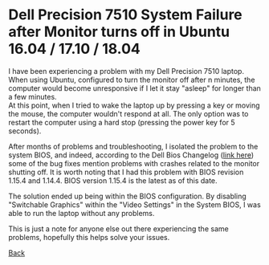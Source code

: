# Dell Precision 7510 System Failure after Monitor turns off in Ubuntu 16.04 / 17.10 / 18.04

I have been experiencing a problem with my Dell Precision 7510 laptop. 
When using Ubuntu, configured to turn the monitor off after n minutes, the computer would become unresponsive if I let it stay "asleep" for longer than a few minutes.  
At this point, when I tried to wake the laptop up by pressing a key or moving the mouse, the computer wouldn't respond at all.  The only option was to restart the computer using a hard stop (pressing the power key for 5 seconds).

After months of problems and troubleshooting, I isolated the problem to the system BIOS, and indeed, according to the Dell Bios Changelog ([link here](https://downloads.dell.com/FOLDER04736861M/1/Precision_7x10_1.15.4.txt?fn=Precision_7x10_1.15.4.txt)) some of the bug fixes mention problems with crashes related to the monitor shutting off.
It is worth noting that I had this problem with BIOS revision 1.15.4 and 1.14.4. BIOS version 1.15.4 is the latest as of this date.

The solution ended up being within the BIOS configuration.  By disabling "Switchable Graphics" within the "Video Settings" in the System BIOS, I was able to run the laptop without any problems.

This is just a note for anyone else out there experiencing the same problems, hopefully this helps solve your issues.


[Back](https://nstarke.github.io/)
